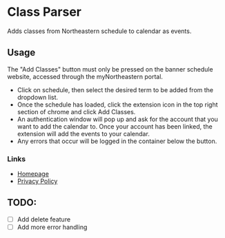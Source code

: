 # Class Parser

Adds classes from Northeastern schedule to calendar as events.

## Usage

The "Add Classes" button must only be pressed on the banner schedule website, accessed through the myNortheastern portal.
- Click on schedule, then select the desired term to be added from the dropdown list.
- Once the schedule has loaded, click the extension icon in the top right section of chrome and click Add Classes.
- An authentication window will pop up and ask for the account that you want to add the calendar to. Once your account has been linked, the extension will add the events to your calendar.
- Any errors that occur will be logged in the container below the button.

### Links
- [Homepage](https://sites.google.com/view/class-parser-homepage/home)
- [Privacy Policy](https://sites.google.com/view/class-parser-homepage/privacy-policy)

## TODO:
- [ ] Add delete feature
- [ ] Add more error handling
